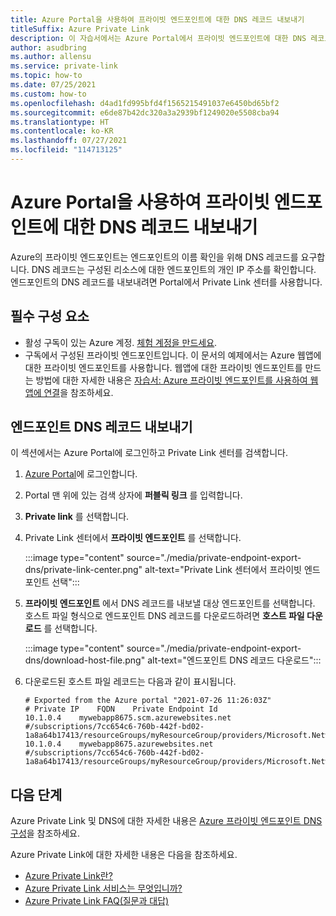 ```yaml
---
title: Azure Portal을 사용하여 프라이빗 엔드포인트에 대한 DNS 레코드 내보내기
titleSuffix: Azure Private Link
description: 이 자습서에서는 Azure Portal에서 프라이빗 엔드포인트에 대한 DNS 레코드를 내보내는 방법을 알아봅니다.
author: asudbring
ms.author: allensu
ms.service: private-link
ms.topic: how-to
ms.date: 07/25/2021
ms.custom: how-to
ms.openlocfilehash: d4ad1fd995bfd4f1565215491037e6450bd65bf2
ms.sourcegitcommit: e6de87b42dc320a3a2939bf1249020e5508cba94
ms.translationtype: HT
ms.contentlocale: ko-KR
ms.lasthandoff: 07/27/2021
ms.locfileid: "114713125"
---
```

# <a name="export-dns-records-for-a-private-endpoint-using-the-azure-portal"></a>Azure Portal을 사용하여 프라이빗 엔드포인트에 대한 DNS 레코드 내보내기

Azure의 프라이빗 엔드포인트는 엔드포인트의 이름 확인을 위해 DNS 레코드를 요구합니다. DNS 레코드는 구성된 리소스에 대한 엔드포인트의 개인 IP 주소를 확인합니다. 엔드포인트의 DNS 레코드를 내보내려면 Portal에서 Private Link 센터를 사용합니다.

## <a name="prerequisites"></a>필수 구성 요소

- 활성 구독이 있는 Azure 계정. [체험 계정을 만드세요](https://azure.microsoft.com/free/?WT.mc_id=A261C142F).
- 구독에서 구성된 프라이빗 엔드포인트입니다. 이 문서의 예제에서는 Azure 웹앱에 대한 프라이빗 엔드포인트를 사용합니다. 웹앱에 대한 프라이빗 엔드포인트를 만드는 방법에 대한 자세한 내용은 [자습서: Azure 프라이빗 엔드포인트를 사용하여 웹앱에 연결](tutorial-private-endpoint-webapp-portal.md)을 참조하세요.

## <a name="export-endpoint-dns-records"></a>엔드포인트 DNS 레코드 내보내기

이 섹션에서는 Azure Portal에 로그인하고 Private Link 센터를 검색합니다.

1. [Azure Portal](https://portal.azure.com)에 로그인합니다.

2. Portal 맨 위에 있는 검색 상자에 **퍼블릭 링크** 를 입력합니다.

3. **Private link** 를 선택합니다.

4. Private Link 센터에서 **프라이빗 엔드포인트** 를 선택합니다.

    :::image type="content" source="./media/private-endpoint-export-dns/private-link-center.png" alt-text="Private Link 센터에서 프라이빗 엔드포인트 선택":::

5. **프라이빗 엔드포인트** 에서 DNS 레코드를 내보낼 대상 엔드포인트를 선택합니다. 호스트 파일 형식으로 엔드포인트 DNS 레코드를 다운로드하려면 **호스트 파일 다운로드** 를 선택합니다.
    
    :::image type="content" source="./media/private-endpoint-export-dns/download-host-file.png" alt-text="엔드포인트 DNS 레코드 다운로드":::

6. 다운로드된 호스트 파일 레코드는 다음과 같이 표시됩니다.

    ```text
    # Exported from the Azure portal "2021-07-26 11:26:03Z"
    # Private IP    FQDN    Private Endpoint Id
    10.1.0.4    mywebapp8675.scm.azurewebsites.net    #/subscriptions/7cc654c6-760b-442f-bd02-1a8a64b17413/resourceGroups/myResourceGroup/providers/Microsoft.Network/privateEndpoints/mywebappendpoint
    10.1.0.4    mywebapp8675.azurewebsites.net    #/subscriptions/7cc654c6-760b-442f-bd02-1a8a64b17413/resourceGroups/myResourceGroup/providers/Microsoft.Network/privateEndpoints/mywebappendpoint
    ```

## <a name="next-steps"></a>다음 단계

Azure Private Link 및 DNS에 대한 자세한 내용은 [Azure 프라이빗 엔드포인트 DNS 구성](private-endpoint-dns.md)을 참조하세요.

Azure Private Link에 대한 자세한 내용은 다음을 참조하세요.

* [Azure Private Link란?](private-link-overview.md)
* [Azure Private Link 서비스는 무엇입니까?](private-link-service-overview.md)
* [Azure Private Link FAQ(질문과 대답)](private-link-faq.yml)